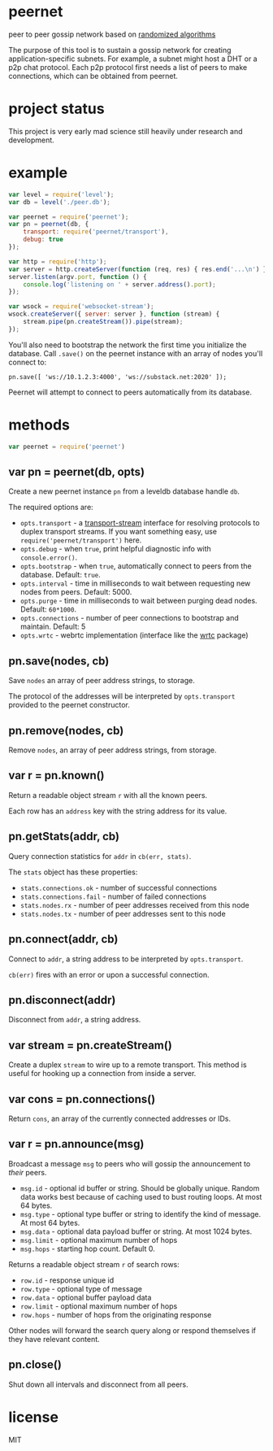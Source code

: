 # peernet

peer to peer gossip network based on
[randomized algorithms](https://www.youtube.com/watch?v=RV4f5vHFavs)

The purpose of this tool is to sustain a gossip network for creating
application-specific subnets. For example, a subnet might host a DHT or a p2p
chat protocol. Each p2p protocol first needs a list of peers to make
connections, which can be obtained from peernet.

# project status

This project is very early mad science still heavily under research and
development.

# example

``` js
var level = require('level');
var db = level('./peer.db');

var peernet = require('peernet');
var pn = peernet(db, {
    transport: require('peernet/transport'),
    debug: true
});

var http = require('http');
var server = http.createServer(function (req, res) { res.end('...\n') });
server.listen(argv.port, function () {
    console.log('listening on ' + server.address().port);
});

var wsock = require('websocket-stream');
wsock.createServer({ server: server }, function (stream) {
    stream.pipe(pn.createStream()).pipe(stream);
});
```

You'll also need to bootstrap the network the first time you initialize the
database. Call `.save()` on the peernet instance with an array of nodes you'll
connect to:

```
pn.save([ 'ws://10.1.2.3:4000', 'ws://substack.net:2020' ]);
```

Peernet will attempt to connect to peers automatically from its database.

# methods

``` js
var peernet = require('peernet')
```

## var pn = peernet(db, opts)

Create a new peernet instance `pn` from a leveldb database handle `db`.

The required options are:

* `opts.transport` - a
[transport-stream](https://npmjs.org/package/transport-stream) interface for
resolving protocols to duplex transport streams. If you want something easy, use
`require('peernet/transport')` here.
* `opts.debug` - when `true`, print helpful diagnostic info with
`console.error()`.
* `opts.bootstrap` - when `true`, automatically connect to peers from the
database. Default: `true`.
* `opts.interval` - time in milliseconds to wait between requesting new nodes
from peers. Default: 5000.
* `opts.purge` - time in milliseconds to wait between purging dead nodes.
Default: `60*1000`.
* `opts.connections` - number of peer connections to bootstrap and maintain.
Default: 5
* `opts.wrtc` - webrtc implementation (interface like the
[wrtc](https://npmjs.com/package/wrtc) package)

## pn.save(nodes, cb)

Save `nodes` an array of peer address strings, to storage.

The protocol of the addresses will be interpreted by `opts.transport` provided
to the peernet constructor.

## pn.remove(nodes, cb)

Remove `nodes`, an array of peer address strings, from storage.

## var r = pn.known()

Return a readable object stream `r` with all the known peers.

Each row has an `address` key with the string address for its value.

## pn.getStats(addr, cb)

Query connection statistics for `addr` in `cb(err, stats)`.

The `stats` object has these properties:

* `stats.connections.ok` - number of successful connections
* `stats.connections.fail` - number of failed connections
* `stats.nodes.rx` - number of peer addresses received from this node
* `stats.nodes.tx` - number of peer addresses sent to this node

## pn.connect(addr, cb)

Connect to `addr`, a string address to be interpreted by `opts.transport`.

`cb(err)` fires with an error or upon a successful connection.

## pn.disconnect(addr)

Disconnect from `addr`, a string address.

## var stream = pn.createStream()

Create a duplex `stream` to wire up to a remote transport. This method is useful
for hooking up a connection from inside a server.

## var cons = pn.connections()

Return `cons`, an array of the currently connected addresses or IDs.

## var r = pn.announce(msg)

Broadcast a message `msg` to peers who will gossip the announcement to *their*
peers.

* `msg.id` - optional id buffer or string. Should be globally unique. Random
data works best because of caching used to bust routing loops. At most 64 bytes.
* `msg.type` - optional type buffer or string to identify the kind of message.
At most 64 bytes.
* `msg.data` - optional data payload buffer or string. At most 1024 bytes.
* `msg.limit` - optional maximum number of hops 
* `msg.hops` - starting hop count. Default 0.

Returns a readable object stream `r` of search rows:

* `row.id` - response unique id
* `row.type` - optional type of message
* `row.data` - optional buffer payload data
* `row.limit` - optional maximum number of hops
* `row.hops` - number of hops from the originating response

Other nodes will forward the search query along or respond themselves if they
have relevant content.

## pn.close()

Shut down all intervals and disconnect from all peers.

# license

MIT
